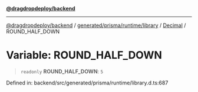 [**@dragdropdeploy/backend**](../../../../../../../README.md)

***

[@dragdropdeploy/backend](../../../../../../../README.md) / [generated/prisma/runtime/library](../../../README.md) / [Decimal](../README.md) / ROUND\_HALF\_DOWN

# Variable: ROUND\_HALF\_DOWN

> `readonly` **ROUND\_HALF\_DOWN**: `5`

Defined in: backend/src/generated/prisma/runtime/library.d.ts:687
